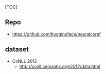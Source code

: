 [TOC]



## Repo

- https://github.com/huggingface/neuralcoref


## dataset

- CoNLL 2012
  - http://conll.cemantix.org/2012/data.html